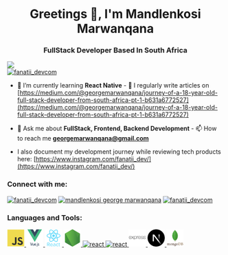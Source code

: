<h1 align="center">Greetings 👋, I'm Mandlenkosi Marwanqana</h1>
<h3 align="center">FullStack Developer Based In South Africa</h3>

<img src="https://camo.githubusercontent.com/7de37139d0b4c1ce40865e799b446c0e963a3dd8fb68d239707237c40604fa3d/68747470733a2f2f63646e2e6472696262626c652e636f6d2f75736572732f3733303730332f73637265656e73686f74732f363538313234332f6176656e746f2e676966"
  align="right"
  width="510"
/>

<p align="left">
  <a href="https://twitter.com/fanatii_dev" target="blank"
    ><img src="https://img.shields.io/twitter/follow/fanatii_devcom?logo=twitter&style=for-the-badge" alt="fanatii_devcom"
  /></a>
</p>

- 🌱 I’m currently learning **React Native** - 📝 I regularly write articles on
[https://medium.com/@georgemarwanqana/journey-of-a-18-year-old-full-stack-developer-from-south-africa-pt-1-b631a6772527](https://medium.com/@georgemarwanqana/journey-of-a-18-year-old-full-stack-developer-from-south-africa-pt-1-b631a6772527)
- 💬 Ask me about **FullStack, Frontend, Backend Development** - 📫 How to reach me **georgemarwanqana@gmail.com**

- I also document my development journey while reviewing tech products here: [https://www.instagram.com/fanatii_dev/](https://www.instagram.com/fanatii_dev/)

<h3 align="left">Connect with me:</h3>
<p align="left">
  <a href="https://twitter.com/fanatii_devcom" target="blank"
    ><img
      align="center"
      src="https://raw.githubusercontent.com/rahuldkjain/github-profile-readme-generator/master/src/images/icons/Social/twitter.svg"
      alt="fanatii_devcom"
      height="30"
      width="40"
  /></a>
  <a href="https://www.linkedin.com/in/mandlenkosi-marwanqana-b08357218/" target="blank"
    ><img
      align="center"
      src="https://raw.githubusercontent.com/rahuldkjain/github-profile-readme-generator/master/src/images/icons/Social/linked-in-alt.svg"
      alt="mandlenkosi george marwanqana"
      height="30"
      width="40"
  /></a>
  <a href="[https://instagram.com/fanatii_devcom](https://www.instagram.com/fanatii_dev/)" target="blank"
    ><img
      align="center"
      src="https://raw.githubusercontent.com/rahuldkjain/github-profile-readme-generator/master/src/images/icons/Social/instagram.svg"
      alt="fanatii_devcom"
      height="30"
      width="40"
  /></a>
</p>

<h3 align="left">Languages and Tools:</h3>
<p align="left">
    <a href="https://developer.mozilla.org/en-US/docs/Web/JavaScript" target="_blank" rel="noreferrer">
    <img
      src="https://raw.githubusercontent.com/devicons/devicon/master/icons/javascript/javascript-original.svg"
      alt="javascript"
      width="40"
      height="40"
    />
  </a>
    <a href="https://vuejs.org/" target="_blank" rel="noreferrer">
    <img src="https://raw.githubusercontent.com/devicons/devicon/6910f0503efdd315c8f9b858234310c06e04d9c0/icons/vuejs/vuejs-original-wordmark.svg" alt="react" width="40" height="40" />
  </a>
    <a href="https://reactjs.org/" target="_blank" rel="noreferrer">
    <img src="https://raw.githubusercontent.com/devicons/devicon/master/icons/react/react-original-wordmark.svg" alt="react" width="40" height="40" />
  </a>
    <a href="https://nodejs.org" target="_blank" rel="noreferrer">
    <img
      src="https://raw.githubusercontent.com/devicons/devicon/6910f0503efdd315c8f9b858234310c06e04d9c0/icons/nodejs/nodejs-original.svg"
      alt="nodejs"
      width="40"
      height="40"
    />
    <a href="https://nestjs.com/" target="_blank" rel="noreferrer">
    <img src="https://cdn.dribbble.com/users/808903/screenshots/3831862/dribbble_szablon__1_1.png" alt="react" width="40" height="40" />
  </a>
        </a>
    <a href="https://www.docker.com/" target="_blank" rel="noreferrer">
    <img src="https://static-00.iconduck.com/assets.00/docker-icon-512x438-ga1hb37h.png" alt="react" width="40" height="40" />
  </a>
    <a href="https://expressjs.com" target="_blank" rel="noreferrer">
    <img
      src="https://raw.githubusercontent.com/devicons/devicon/master/icons/express/express-original-wordmark.svg"
      alt="express"
      width="40"
      height="40"
    />
  </a>
  <a href="https://nextjs.org/" target="_blank" rel="noreferrer">
    <img
      src="https://raw.githubusercontent.com/devicons/devicon/6910f0503efdd315c8f9b858234310c06e04d9c0/icons/nextjs/nextjs-original.svg"
      alt="express"
      width="40"
      height="40"
    />
      <a href="https://www.mongodb.com/" target="_blank" rel="noreferrer">
    <img
      src="https://raw.githubusercontent.com/devicons/devicon/master/icons/mongodb/mongodb-original-wordmark.svg"
      alt="mongodb"
      width="40"
      height="40"
    />
  </a>
  </a>
</p>
